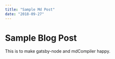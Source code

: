 ```yaml
---
title: "Sample Md Post"
date: "2018-09-27"
---
```


# Sample Blog Post

This is to make gatsby-node and mdCompiler happy.
